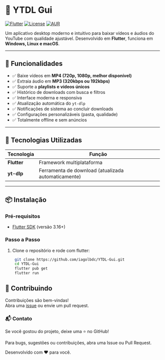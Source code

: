 # 🎵 YTDL Gui

[![Flutter](https://img.shields.io/badge/Flutter-3.x-blue.svg)](https://flutter.dev)
[![License](https://img.shields.io/badge/license-MIT-green.svg)](LICENSE)
[![AUR](https://img.shields.io/badge/AUR-available-orange.svg)](https://aur.archlinux.org/)


Um aplicativo desktop moderno e intuitivo para baixar vídeos e áudios do YouTube com qualidade ajustável. Desenvolvido em **Flutter**, funciona em **Windows, Linux e macOS**.

---

## 🌟 Funcionalidades

- ✅ Baixe vídeos em **MP4 (720p, 1080p, melhor disponível)**
- ✅ Extraia áudio em **MP3 (320kbps ou 192kbps)**
- ✅ Suporte a **playlists e vídeos únicos**
- ✅ Histórico de downloads com busca e filtros
- ✅ Interface moderna e responsiva
- ✅ Atualização automática do `yt-dlp`
- ✅ Notificações de sistema ao concluir downloads
- ✅ Configurações personalizáveis (pasta, qualidade)
- ✅ Totalmente offline e sem anúncios

---

## 🚀 Tecnologias Utilizadas

| Tecnologia | Função |
|----------|--------|
| **Flutter** | Framework multiplataforma |
| **yt-dlp** | Ferramenta de download (atualizada automaticamente) |

---

## 📦 Instalação

### Pré-requisitos

- [Flutter SDK](https://docs.flutter.dev/get-started/install) (versão 3.16+)

### Passo a Passo

1. Clone o repositório e rode com flutter:
   ```bash
    git clone https://github.com/iagolbdc/YTDL-Gui.git
    cd YTDL-Gui
    flutter pub get
    flutter run
   ```

## 🤝 Contribuindo

Contribuições são bem-vindas!\
Abra uma [issue](https://github.com/iagolbdc/YTDL-Gui/issues) ou
envie um pull request.

### 📬 Contato
Se você gostou do projeto, deixe uma ⭐ no GitHub!

Para bugs, sugestões ou contribuições, abra uma Issue ou Pull Request.

Desenvolvido com ❤️ para você.